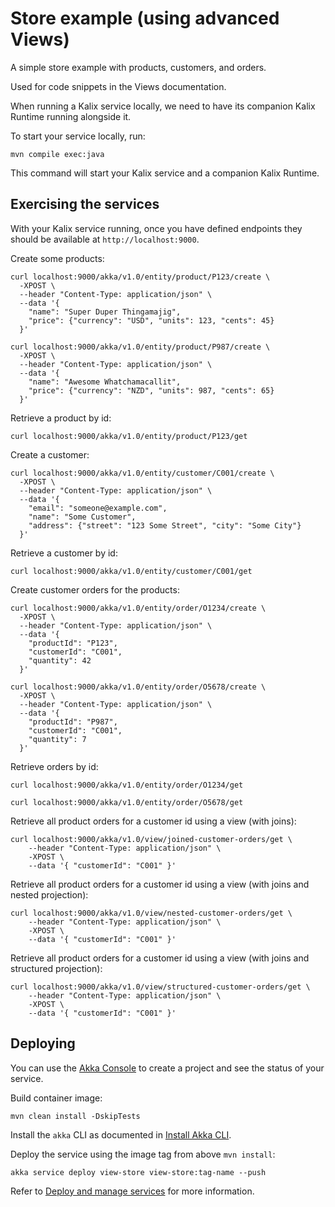 # Store example (using advanced Views)

A simple store example with products, customers, and orders.

Used for code snippets in the Views documentation.

When running a Kalix service locally, we need to have its companion Kalix Runtime running alongside it.

To start your service locally, run:

```shell
mvn compile exec:java
```

This command will start your Kalix service and a companion Kalix Runtime.

## Exercising the services

With your Kalix service running, once you have defined endpoints they should be available at `http://localhost:9000`.

Create some products:

```shell
curl localhost:9000/akka/v1.0/entity/product/P123/create \
  -XPOST \
  --header "Content-Type: application/json" \
  --data '{
    "name": "Super Duper Thingamajig",
    "price": {"currency": "USD", "units": 123, "cents": 45}
  }'
```

```shell
curl localhost:9000/akka/v1.0/entity/product/P987/create \
  -XPOST \
  --header "Content-Type: application/json" \
  --data '{
    "name": "Awesome Whatchamacallit",
    "price": {"currency": "NZD", "units": 987, "cents": 65}
  }'
```

Retrieve a product by id:

```shell
curl localhost:9000/akka/v1.0/entity/product/P123/get
```

Create a customer:

```shell
curl localhost:9000/akka/v1.0/entity/customer/C001/create \
  -XPOST \
  --header "Content-Type: application/json" \
  --data '{
    "email": "someone@example.com",
    "name": "Some Customer",
    "address": {"street": "123 Some Street", "city": "Some City"}
  }'
 ```

Retrieve a customer by id:

```shell
curl localhost:9000/akka/v1.0/entity/customer/C001/get
```

Create customer orders for the products:

```shell
curl localhost:9000/akka/v1.0/entity/order/O1234/create \
  -XPOST \
  --header "Content-Type: application/json" \
  --data '{
    "productId": "P123",
    "customerId": "C001",
    "quantity": 42
  }'
```

```shell
curl localhost:9000/akka/v1.0/entity/order/O5678/create \
  -XPOST \
  --header "Content-Type: application/json" \
  --data '{
    "productId": "P987",
    "customerId": "C001",
    "quantity": 7
  }'
```

Retrieve orders by id:

```shell
curl localhost:9000/akka/v1.0/entity/order/O1234/get
```

```shell
curl localhost:9000/akka/v1.0/entity/order/O5678/get
```

Retrieve all product orders for a customer id using a view (with joins):

```shell
curl localhost:9000/akka/v1.0/view/joined-customer-orders/get \
    --header "Content-Type: application/json" \
    -XPOST \
    --data '{ "customerId": "C001" }'
```

Retrieve all product orders for a customer id using a view (with joins and nested projection):

```shell
curl localhost:9000/akka/v1.0/view/nested-customer-orders/get \
    --header "Content-Type: application/json" \
    -XPOST \
    --data '{ "customerId": "C001" }'
```

Retrieve all product orders for a customer id using a view (with joins and structured projection):

```shell
curl localhost:9000/akka/v1.0/view/structured-customer-orders/get \
    --header "Content-Type: application/json" \
    -XPOST \
    --data '{ "customerId": "C001" }'
```

## Deploying

You can use the [Akka Console](https://console.akka.io) to create a project and see the status of your service.

Build container image:

```shell
mvn clean install -DskipTests
```

Install the `akka` CLI as documented in [Install Akka CLI](https://doc.akka.io/reference/cli/index.html).

Deploy the service using the image tag from above `mvn install`:

```shell
akka service deploy view-store view-store:tag-name --push
```

Refer to [Deploy and manage services](https://doc.akka.io/operations/services/deploy-service.html)
for more information.
